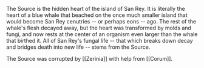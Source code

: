 The Source is the hidden heart of the island of San Rey. It is literally the heart of a blue whale that beached on the once much smaller island that would become San Rey cenutries -- or perhaps eons -- ago. The rest of the whale's flesh decayed away, but the heart was transformed by molds and fungi, and now rests at the center of an organism even larger than the whale that birthed it. All of San Rey's fungal life -- that which breaks down decay and bridges death into new life -- stems from the Source.

The Source was corrupted by [[Zerinia]] with help from [[Corum]]. 